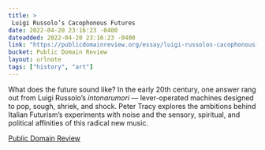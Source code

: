 ```yaml
---
title: > 
 Luigi Russolo’s Cacophonous Futures
date: 2022-04-20 23:16:23 -0400
dateadded: 2022-04-20 23:16:23 -0400
link: "https://publicdomainreview.org/essay/luigi-russolos-cacophonous-futures"
bucket: Public Domain Review
layout: urlnote
tags: ["history", "art"]
--- 
```

What does the future sound like? In the early 20th century, one answer rang out from Luigi Russolo’s <i>intonarumori</i> — lever-operated machines designed to pop, sough, shriek, and shock. Peter Tracy explores the ambitions behind Italian Futurism’s experiments with noise and the sensory, spiritual, and political affinities of this radical new music. 
 <!-- end excerpt --> 
<div class='bucket'><a class='internal-link' href='/buckets/public-domain-review'>Public Domain Review</a></div> 

